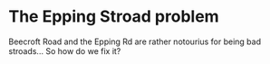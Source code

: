 # The Epping Stroad problem

Beecroft Road and the Epping Rd are rather notourius for being bad stroads... So how do we fix it?